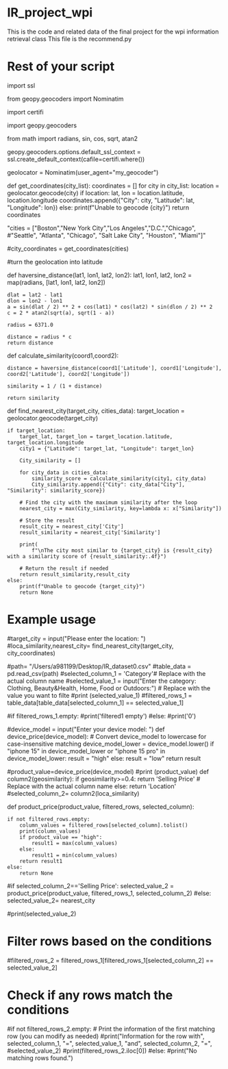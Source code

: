 # IR_project_wpi
This is the code and related data of the final project for the wpi information retrieval class
This file is the recommend.py

# Rest of your script

import ssl

from geopy.geocoders import Nominatim

import certifi

import geopy.geocoders

from math import radians, sin, cos, sqrt, atan2

geopy.geocoders.options.default_ssl_context = ssl.create_default_context(cafile=certifi.where())

geolocator = Nominatim(user_agent="my_geocoder")


def get_coordinates(city_list):
    coordinates = []
    for city in city_list:
        location = geolocator.geocode(city)
        if location:
            lat, lon = location.latitude, location.longitude
            coordinates.append({"City": city, "Latitude": lat, "Longitude": lon})
        else:
            print(f"Unable to geocode {city}")
    return coordinates

"cities = ["Boston","New York City","Los Angeles","D.C.","Chicago",
          #"Seattle", "Atlanta", "Chicago", "Salt Lake City", "Houston", "Miami"]"

#city_coordinates = get_coordinates(cities)

#turn the geolocation into latitude

def haversine_distance(lat1, lon1, lat2, lon2):
    lat1, lon1, lat2, lon2 = map(radians, [lat1, lon1, lat2, lon2])
  
    dlat = lat2 - lat1
    dlon = lon2 - lon1
    a = sin(dlat / 2) ** 2 + cos(lat1) * cos(lat2) * sin(dlon / 2) ** 2
    c = 2 * atan2(sqrt(a), sqrt(1 - a))
   
    radius = 6371.0
   
    distance = radius * c
    return distance

def calculate_similarity(coord1,coord2):
   
    distance = haversine_distance(coord1['Latitude'], coord1['Longitude'], coord2['Latitude'], coord2['Longitude'])
    
    similarity = 1 / (1 + distance)

    return similarity


def find_nearest_city(target_city, cities_data):
    target_location = geolocator.geocode(target_city)

    if target_location:
        target_lat, target_lon = target_location.latitude, target_location.longitude
        city1 = {"Latitude": target_lat, "Longitude": target_lon}

        City_similarity = []

        for city_data in cities_data:
            similarity_score = calculate_similarity(city1, city_data)
            City_similarity.append({"City": city_data["City"], "Similarity": similarity_score})

        # Find the city with the maximum similarity after the loop
        nearest_city = max(City_similarity, key=lambda x: x["Similarity"])

        # Store the result
        result_city = nearest_city['City']
        result_similarity = nearest_city['Similarity']

        print(
            f"\nThe city most similar to {target_city} is {result_city} with a similarity score of {result_similarity:.4f}")

        # Return the result if needed
        return result_similarity,result_city
    else:
        print(f"Unable to geocode {target_city}")
        return None


# Example usage
#target_city = input("Please enter the location: ")
#loca_similarity,nearest_city= find_nearest_city(target_city, city_coordinates)


#path= "/Users/a981199/Desktop/IR_dataset0.csv"
#table_data = pd.read_csv(path)
#selected_column_1 = 'Category'# Replace with the actual column name
#selected_value_1 = input("Enter the category: Clothing, Beauty&Health, Home, Food or Outdoors:") # Replace with the value you want to filte
#print (selected_value_1)
#filtered_rows_1 = table_data[table_data[selected_column_1] == selected_value_1]

#if filtered_rows_1.empty:
    #print('filtered1 empty')
#else:
    #print('0')

#device_model = input("Enter your device model: ")
def device_price(device_model):
    # Convert device_model to lowercase for case-insensitive matching
    device_model_lower = device_model.lower()
    if "iphone 15" in device_model_lower or "iphone 15 pro" in device_model_lower:
        result = "high"
    else:
        result = "low"
    return result

#product_value=device_price(device_model)
#print (product_value)
def column2(geosimilarity):
    if geosimilarity>=0.4:
        return 'Selling Price'  # Replace with the actual column name
    else:
        return 'Location'
#selected_column_2= column2(loca_similarity)

def product_price(product_value, filtered_rows, selected_column):

    if not filtered_rows.empty:
        column_values = filtered_rows[selected_column].tolist()
        print(column_values)
        if product_value == "high":
            result1 = max(column_values)
        else:
            result1 = min(column_values)
        return result1
    else:
        return None

#if selected_column_2=='Selling Price':
    selected_value_2 = product_price(product_value, filtered_rows_1, selected_column_2)
#else:
    selected_value_2= nearest_city

#print(selected_value_2)

# Filter rows based on the conditions
#filtered_rows_2 = filtered_rows_1[filtered_rows_1[selected_column_2] == selected_value_2]

# Check if any rows match the conditions
#if not filtered_rows_2.empty:
    # Print the information of the first matching row (you can modify as needed)
    #print("Information for the row with", selected_column_1, "=", selected_value_1, "and", selected_column_2, "=",
          #selected_value_2)
    #print(filtered_rows_2.iloc[0])
#else:
    #print("No matching rows found.")
